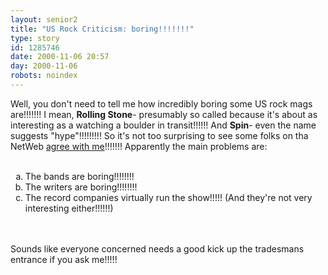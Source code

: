 ```yaml
---
layout: senior2
title: "US Rock Criticism: boring!!!!!!!"
type: story
id: 1285746
date: 2000-11-06 20:57
day: 2000-11-06
robots: noindex
---
```

Well, you don't need to tell me how incredibly boring some US rock mags are!!!!!!! I mean, <b>Rolling Stone</b>- presumably so called because it's about as interesting as a watching a boulder in transit!!!!!! And <b>Spin</b>- even the name suggests "hype"!!!!!!!!! So it's not too surprising to see some folks on tha NetWeb <a href="http://www.flagpole.com/Issues/02.10.99/rockcritics.html">agree with me</a>!!!!!!! Apparently the main problems are:<br/><ol type="a"> <br/><li>The bands are boring!!!!!!!!<br/><li>The writers are boring!!!!!!!!<br/><li>The record companies virtually run the show!!!!! (And they're not very interesting either!!!!!!)<br/></li></li></li></ol> <br/> <br/>Sounds like everyone concerned needs a good kick up the tradesmans entrance if you ask me!!!!!
